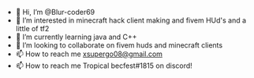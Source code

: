 - 👋 Hi, I’m @Blur-coder69
- 👀 I’m interested in minecraft hack client making and fivem HUd's and a little of tf2
- 🌱 I’m currently learning java and C++
- 💞️ I’m looking to collaborate on fivem huds and minecraft clients
- 📫 How to reach me xsupergo08@gmail.com
- 📫 How to reach me Tropical becfest#1815 on discord!

<!---
✨ Blur-coder69/Blur-coder69 ✨
--->
